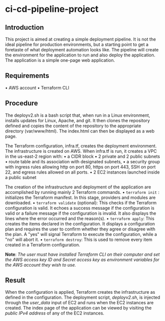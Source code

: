 # ci-cd-pipeline-project

## Introduction
This project is aimed at creating a simple deployment pipeline. It is not the ideal pipeline for production environments, but a starting point to get a foretaste of what deployment automation looks like. The pipeline will create the environment for the application to run and also deploy the application. The application is a simple one-page web application.

## Requirements
•	AWS account
•	Terraform CLI

## Procedure
The deployv2.sh is a bash script that, when run in a Linux environment, installs updates for Linux, Apache, and git. It then clones the repository defined and copies the content of the repository to the appropriate directory (var/www/html). The index.html can then be displayed as a web page.

The Terraform configuration, infra.tf, creates the deployment environment. The infrastructure is created on AWS. When infra.tf is run, it creates a VPC in the us-east-2 region with:
•	a CIDR block
•	2 private and 2 public subnets
•	route table and its association with designated subnets,
•	a security group with ingress rules allowing http on port 80, https on port 443, SSH on port 22, and egress rules allowed on all ports.
•	2 EC2 instances launched inside a public subnet

The creation of the infrastructure and deployment of the application are accomplished by running mainly 2 Terraform commands.
•	`terraform init` : initializes the Terraform manifest. In this stage, providers and modules are downloaded.
•	`terraform validate` (optional): This checks if the Terraform configuration is valid. It echoes a success message if the configuration is valid or a failure message if the configuration is invalid. It also displays the lines where the error occurred and the reason(s).
•	`terraform apply`: This creates the items declared in the configuration. It displays a configuration plan and requires the user to confirm whether they agree or disagree with the plan. A "yes" will signal Terraform to execute the configuration, while a "no" will abort it.
•	`terraform destroy`: This is used to remove every item created in a Terraform configuration. 

**Note**: *The user must have installed Terraform CLI on their computer and set the AWS access key ID and Secret access key as environment variables for the AWS account they wish to use.*

## Result
When the configuration is applied, Terraform creates the infrastructure as defined in the configuration. The deployment script, *deployv2.sh*, is injected through the *user_data* input of EC2 and runs when the EC2 instances are created. The index page of the application can be viewed by visiting the *public IPv4 address* of any of the EC2 instances.

